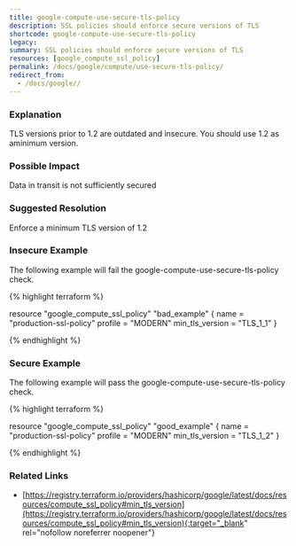 ```yaml
---
title: google-compute-use-secure-tls-policy
description: SSL policies should enforce secure versions of TLS
shortcode: google-compute-use-secure-tls-policy
legacy: 
summary: SSL policies should enforce secure versions of TLS 
resources: [google_compute_ssl_policy] 
permalink: /docs/google/compute/use-secure-tls-policy/
redirect_from: 
  - /docs/google//
---
```


### Explanation

TLS versions prior to 1.2 are outdated and insecure. You should use 1.2 as aminimum version.

### Possible Impact
Data in transit is not sufficiently secured

### Suggested Resolution
Enforce a minimum TLS version of 1.2


### Insecure Example

The following example will fail the google-compute-use-secure-tls-policy check.

{% highlight terraform %}

resource "google_compute_ssl_policy" "bad_example" {
  name    = "production-ssl-policy"
  profile = "MODERN"
  min_tls_version = "TLS_1_1"
}


{% endhighlight %}



### Secure Example

The following example will pass the google-compute-use-secure-tls-policy check.

{% highlight terraform %}

resource "google_compute_ssl_policy" "good_example" {
  name    = "production-ssl-policy"
  profile = "MODERN"
  min_tls_version = "TLS_1_2"
}

{% endhighlight %}



### Related Links


- [https://registry.terraform.io/providers/hashicorp/google/latest/docs/resources/compute_ssl_policy#min_tls_version](https://registry.terraform.io/providers/hashicorp/google/latest/docs/resources/compute_ssl_policy#min_tls_version){:target="_blank" rel="nofollow noreferrer noopener"}


